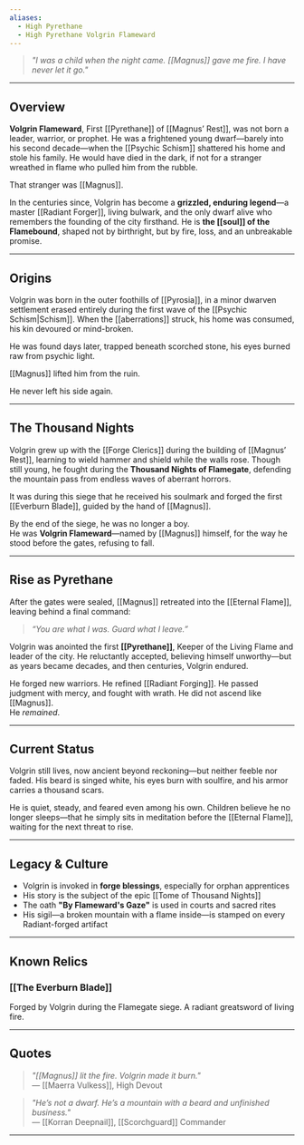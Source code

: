 ```yaml
---
aliases:
  - High Pyrethane
  - High Pyrethane Volgrin Flameward
---
```


> *"I was a child when the night came. [[Magnus]] gave me fire. I have never let it go."*

---

## Overview

**Volgrin Flameward**, First [[Pyrethane]] of [[Magnus’ Rest]], was not born a leader, warrior, or prophet. He was a frightened young dwarf—barely into his second decade—when the [[Psychic Schism]] shattered his home and stole his family. He would have died in the dark, if not for a stranger wreathed in flame who pulled him from the rubble.

That stranger was [[Magnus]].

In the centuries since, Volgrin has become a **grizzled, enduring legend**—a master [[Radiant Forger]], living bulwark, and the only dwarf alive who remembers the founding of the city firsthand. He is **the [[soul]] of the Flamebound**, shaped not by birthright, but by fire, loss, and an unbreakable promise.

---

## Origins

Volgrin was born in the outer foothills of [[Pyrosia]], in a minor dwarven settlement erased entirely during the first wave of the [[Psychic Schism|Schism]]. When the [[aberrations]] struck, his home was consumed, his kin devoured or mind-broken.

He was found days later, trapped beneath scorched stone, his eyes burned raw from psychic light.

[[Magnus]] lifted him from the ruin.

He never left his side again.

---

## The Thousand Nights

Volgrin grew up with the [[Forge Clerics]] during the building of [[Magnus’ Rest]], learning to wield hammer and shield while the walls rose. Though still young, he fought during the **Thousand Nights of Flamegate**, defending the mountain pass from endless waves of aberrant horrors.

It was during this siege that he received his soulmark and forged the first [[Everburn Blade]], guided by the hand of [[Magnus]].

By the end of the siege, he was no longer a boy.  
He was **Volgrin Flameward**—named by [[Magnus]] himself, for the way he stood before the gates, refusing to fall.

---

## Rise as Pyrethane

After the gates were sealed, [[Magnus]] retreated into the [[Eternal Flame]], leaving behind a final command:  
> *“You are what I was. Guard what I leave.”*

Volgrin was anointed the first **[[Pyrethane]]**, Keeper of the Living Flame and leader of the city. He reluctantly accepted, believing himself unworthy—but as years became decades, and then centuries, Volgrin endured.

He forged new warriors. He refined [[Radiant Forging]]. He passed judgment with mercy, and fought with wrath. He did not ascend like [[Magnus]].  
He *remained*.

---

## Current Status

Volgrin still lives, now ancient beyond reckoning—but neither feeble nor faded. His beard is singed white, his eyes burn with soulfire, and his armor carries a thousand scars.

He is quiet, steady, and feared even among his own. Children believe he no longer sleeps—that he simply sits in meditation before the [[Eternal Flame]], waiting for the next threat to rise.

---

## Legacy & Culture

- Volgrin is invoked in **forge blessings**, especially for orphan apprentices  
- His story is the subject of the epic [[Tome of Thousand Nights]]  
- The oath **"By Flameward's Gaze"** is used in courts and sacred rites  
- His sigil—a broken mountain with a flame inside—is stamped on every Radiant-forged artifact

---

## Known Relics

### [[The Everburn Blade]]
Forged by Volgrin during the Flamegate siege. A radiant greatsword of living fire.


---

## Quotes

> *"[[Magnus]] lit the fire. Volgrin made it burn."*  
> — [[Maerra Vulkess]], High Devout

> *"He’s not a dwarf. He’s a mountain with a beard and unfinished business."*  
> — [[Korran Deepnail]], [[Scorchguard]] Commander

---